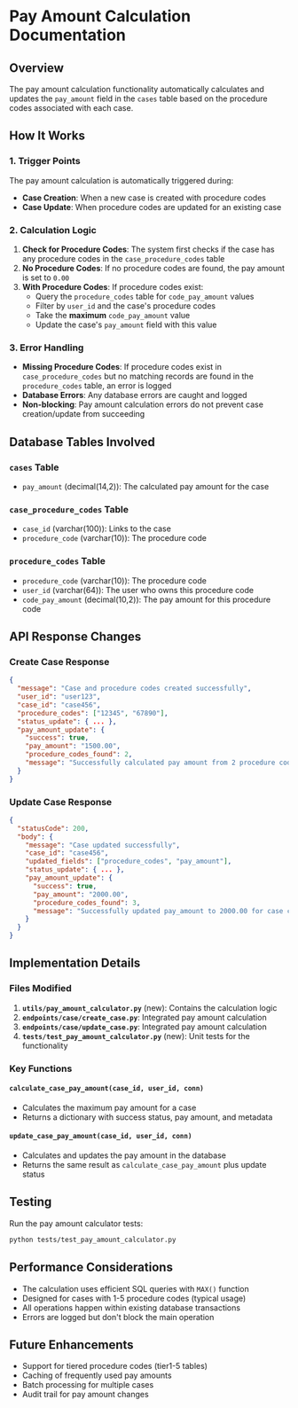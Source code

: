# Pay Amount Calculation Documentation

## Overview

The pay amount calculation functionality automatically calculates and updates the `pay_amount` field in the `cases` table based on the procedure codes associated with each case.

## How It Works

### 1. Trigger Points
The pay amount calculation is automatically triggered during:
- **Case Creation**: When a new case is created with procedure codes
- **Case Update**: When procedure codes are updated for an existing case

### 2. Calculation Logic

1. **Check for Procedure Codes**: The system first checks if the case has any procedure codes in the `case_procedure_codes` table
2. **No Procedure Codes**: If no procedure codes are found, the pay amount is set to `0.00`
3. **With Procedure Codes**: If procedure codes exist:
   - Query the `procedure_codes` table for `code_pay_amount` values
   - Filter by `user_id` and the case's procedure codes
   - Take the **maximum** `code_pay_amount` value
   - Update the case's `pay_amount` field with this value

### 3. Error Handling

- **Missing Procedure Codes**: If procedure codes exist in `case_procedure_codes` but no matching records are found in the `procedure_codes` table, an error is logged
- **Database Errors**: Any database errors are caught and logged
- **Non-blocking**: Pay amount calculation errors do not prevent case creation/update from succeeding

## Database Tables Involved

### `cases` Table
- `pay_amount` (decimal(14,2)): The calculated pay amount for the case

### `case_procedure_codes` Table
- `case_id` (varchar(100)): Links to the case
- `procedure_code` (varchar(10)): The procedure code

### `procedure_codes` Table
- `procedure_code` (varchar(10)): The procedure code
- `user_id` (varchar(64)): The user who owns this procedure code
- `code_pay_amount` (decimal(10,2)): The pay amount for this procedure code

## API Response Changes

### Create Case Response
```json
{
  "message": "Case and procedure codes created successfully",
  "user_id": "user123",
  "case_id": "case456",
  "procedure_codes": ["12345", "67890"],
  "status_update": { ... },
  "pay_amount_update": {
    "success": true,
    "pay_amount": "1500.00",
    "procedure_codes_found": 2,
    "message": "Successfully calculated pay amount from 2 procedure codes"
  }
}
```

### Update Case Response
```json
{
  "statusCode": 200,
  "body": {
    "message": "Case updated successfully",
    "case_id": "case456",
    "updated_fields": ["procedure_codes", "pay_amount"],
    "status_update": { ... },
    "pay_amount_update": {
      "success": true,
      "pay_amount": "2000.00",
      "procedure_codes_found": 3,
      "message": "Successfully updated pay_amount to 2000.00 for case case456"
    }
  }
}
```

## Implementation Details

### Files Modified
1. **`utils/pay_amount_calculator.py`** (new): Contains the calculation logic
2. **`endpoints/case/create_case.py`**: Integrated pay amount calculation
3. **`endpoints/case/update_case.py`**: Integrated pay amount calculation
4. **`tests/test_pay_amount_calculator.py`** (new): Unit tests for the functionality

### Key Functions

#### `calculate_case_pay_amount(case_id, user_id, conn)`
- Calculates the maximum pay amount for a case
- Returns a dictionary with success status, pay amount, and metadata

#### `update_case_pay_amount(case_id, user_id, conn)`
- Calculates and updates the pay amount in the database
- Returns the same result as `calculate_case_pay_amount` plus update status

## Testing

Run the pay amount calculator tests:
```bash
python tests/test_pay_amount_calculator.py
```

## Performance Considerations

- The calculation uses efficient SQL queries with `MAX()` function
- Designed for cases with 1-5 procedure codes (typical usage)
- All operations happen within existing database transactions
- Errors are logged but don't block the main operation

## Future Enhancements

- Support for tiered procedure codes (tier1-5 tables)
- Caching of frequently used pay amounts
- Batch processing for multiple cases
- Audit trail for pay amount changes 